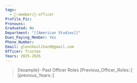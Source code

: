 ```yaml
---
tags:
  - 🧑-member/💠-officer
Profile_Pic: 
Pronouns: 
Graduated: No
Department: "[[American Studies]]"
Dues_Paying_Member: Yes
Phone_Number: 
Email: glennhoulihan9@gmail.com
Officer: Trustee
Years: 2025-2026
---
```


> [!example]- Past Officer Roles
> [Previous_Officer_Roles::]
> [previous_Years::]

